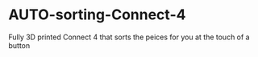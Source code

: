 # AUTO-sorting-Connect-4
Fully 3D printed Connect 4 that sorts the peices for you at the touch of a button 
